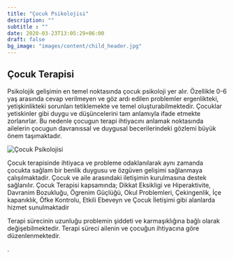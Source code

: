 ```yaml
---
title: "Çocuk Psikolojisi"
description: ""
subtitle : ""
date: 2020-03-23T13:05:29+06:00
draft: false
bg_image: "images/content/child_header.jpg"
---
```


## Çocuk Terapisi ##

Psikolojik gelişimin en temel noktasında çocuk psikoloji yer alır. Özellikle 0-6 yaş arasında cevap verilmeyen ve göz ardı edilen problemler ergenlikteki, yetişkinlikteki sorunları tetiklemekte ve temel oluşturabilmektedir. 
Çocuklar yetiskinler gibi duygu ve düşüncelerini tam anlamıyla ifade etmekte zorlanırlar. Bu nedenle çocugun terapi ihtiyacını anlamak noktasında ailelerin çocugun davranıssal ve duygusal becerilerindeki gözlemi büyük önem taşımaktadır.

![Çocuk Psikolojisi](/iocoaching/images/content/child.jpg "Çocuk Psikolojisi")

Çocuk terapisinde ihtiyaca ve probleme odaklanılarak aynı zamanda çocukta sağlam bir benlik duygusu ve özgüven gelişimi sağlanmaya çalışılmaktadir. Çocuk ve aile arasındaki iletişimin kurulmasına destek sağlanılır. Çocuk Terapisi kapsamında;
Dikkat Eksikligi ve Hiperaktivite, Davranim Bozukluğu, Ögrenim Güçlüğü, Okul Problemleri, Çekingenlik, İçe kapanıklık, Öfke Kontrolu, Etkili Ebeveyn ve Çocuk İletişimi gibi alanlarda hizmet sunulmaktadir
 
Terapi sürecinin uzunluğu problemin şiddeti ve karmaşıklığına bağlı olarak değişebilmektedir. Terapi süreci ailenin ve çocuğun ihtiyacına göre düzenlenmektedir.
  
.

